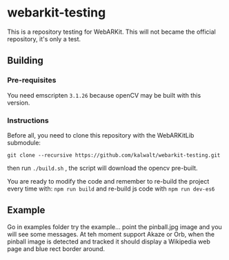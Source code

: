 # webarkit-testing

This is a repository testing for WebARKit. This will not became the official repository, it's only a test.

## Building

### Pre-requisites

You need emscripten `3.1.26` because openCV may be built with this version.

### Instructions

Before all, you need to clone this repository with the WebARKitLib submodule:

```
git clone --recursive https://github.com/kalwalt/webarkit-testing.git
```

then run `./build.sh` , the script will download the opencv pre-built.

You are ready to modify the code and remember to re-build the project every time with: `npm run build` and  re-build js code with `npm run dev-es6`

## Example

Go in examples folder try the example... point the pinball.jpg image and you will see some messages.
At teh moment support Akaze or Orb, when the pinball image is detected and tracked it should display a Wikipedia web page and blue rect border around.
